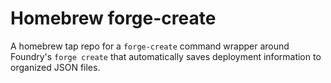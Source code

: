 # Homebrew forge-create

A homebrew tap repo for a `forge-create` command wrapper around Foundry's `forge create` that automatically saves deployment information to organized JSON files.
